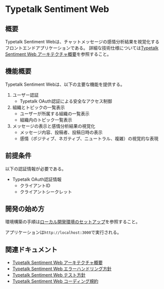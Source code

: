 # Typetalk Sentiment Web

## 概要

Typetalk Sentiment Webは、チャットメッセージの感情分析結果を視覚化するフロントエンドアプリケーションである。
詳細な技術仕様については[Typetalk Sentiment Web アーキテクチャ概要](docs/architecture-web.md)を参照すること。

## 機能概要

Typetalk Sentiment Webは、以下の主要な機能を提供する。

1. ユーザー認証
   - Typetalk OAuth認証による安全なアクセス制御
2. 組織とトピックの一覧表示
   - ユーザーが所属する組織の一覧表示
   - 組織内のトピック一覧表示
3. メッセージの表示と感情分析結果の視覚化
   - メッセージ内容、投稿者、投稿日時の表示
   - 感情（ポジティブ、ネガティブ、ニュートラル、複雑）の視覚的な表現

## 前提条件

以下の認証情報が必要である。

- Typetalk OAuth認証情報
  - クライアントID
  - クライアントシークレット

## 開発の始め方

環境構築の手順は[ローカル開発環境のセットアップ](../../docs/setup.md)を参照すること。

アプリケーションは`http://localhost:3000`で実行される。

## 関連ドキュメント

- [Typetalk Sentiment Web アーキテクチャ概要](docs/architecture-web.md)
- [Typetalk Sentiment Web エラーハンドリング方針](docs/error-handling-web.md)
- [Typetalk Sentiment Web テスト方針](docs/testing-web.md)
- [Typetalk Sentiment Web コーディング規約](docs/coding-standards-web.md)

